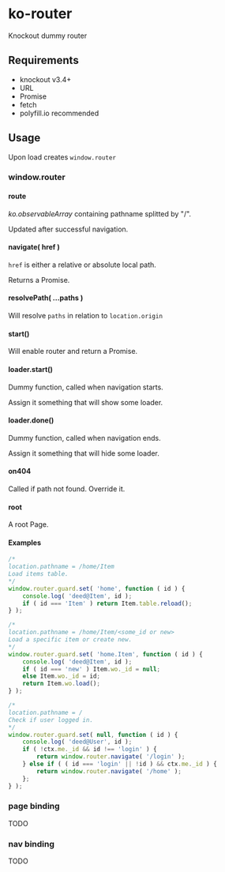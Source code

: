 # ko-router
Knockout dummy router

## Requirements
- knockout v3.4+
- URL
- Promise
- fetch
- polyfill.io recommended

## Usage
Upon load creates ```window.router```

### window.router

#### route
*ko.observableArray* containing pathname splitted by "/".

Updated after successful navigation.

#### navigate( href )
```href``` is either a relative or absolute local path.

Returns a Promise.

#### resolvePath( ...paths )
Will resolve ```paths``` in relation to ```location.origin```

#### start()
Will enable router and return a Promise.

#### loader.start()
Dummy function, called when navigation starts.

Assign it something that will show some loader.

#### loader.done()
Dummy function, called when navigation ends.

Assign it something that will hide some loader.

#### on404
Called if path not found. Override it.

#### root
A root Page.

#### Examples

```js
/*
location.pathname = /home/Item
Load items table.
*/
window.router.guard.set( 'home', function ( id ) {
    console.log( 'deed@Item', id );
    if ( id === 'Item' ) return Item.table.reload();
} );

/*
location.pathname = /home/Item/<some_id or new>
Load a specific item or create new.
*/
window.router.guard.set( 'home.Item', function ( id ) {
    console.log( 'deed@Item', id );
    if ( id === 'new' ) Item.wo._id = null;
    else Item.wo._id = id;
    return Item.wo.load();
} );

/*
location.pathname = /
Check if user logged in.
*/
window.router.guard.set( null, function ( id ) {
    console.log( 'deed@User', id );
    if ( !ctx.me._id && id !== 'login' ) {
        return window.router.navigate( '/login' );
    } else if ( ( id === 'login' || !id ) && ctx.me._id ) {
        return window.router.navigate( '/home' );
    };
} );
```

### page binding
TODO

### nav binding
TODO

